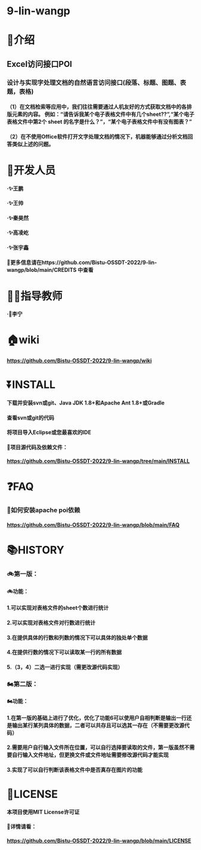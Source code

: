 # 9-lin-wangp
# 📖介绍
## Excel访问接口POI
### 设计与实现字处理文档的自然语言访问接口(段落、标题、图题、表题，表格) 
#### （1）在文档检索等应用中，我们往往需要通过人机友好的方式获取文档中的各排版元素的内容。 例如：“请告诉我某个电子表格文件中有几个sheet??”,“某个电子表格文件中第2个 sheet 的名字是什么？”，“某个电子表格文件中有没有图表？”
#### （2）在不使用Office软件打开文字处理文档的情况下，机器能够通过分析文档回答类似上述的问题。
# 🫥开发人员
#### ·✨王鹏
#### ·✨王帅
#### ·✨秦昊然
#### ·✨高凌屹
#### ·✨张宇鑫
#### 🔎更多信息请在https://github.com/Bistu-OSSDT-2022/9-lin-wangp/blob/main/CREDITS 中查看
# 👨‍🏫指导教师
#### ·🌟李宁
# 🏠wiki
#### https://github.com/Bistu-OSSDT-2022/9-lin-wangp/wiki
# ⏬INSTALL
#### 下载并安装svn或git、Java JDK 1.8+和Apache Ant 1.8+或Gradle
#### 查看svn或git的代码
#### 将项目导入Eclipse或您最喜欢的IDE
#### 🔎项目源代码及依赖文件：
#### https://github.com/Bistu-OSSDT-2022/9-lin-wangp/tree/main/INSTALL
# ❓FAQ
### 🔎如何安装apache poi依赖
#### https://github.com/Bistu-OSSDT-2022/9-lin-wangp/blob/main/FAQ
# 📚HISTORY
### 🚲第一版：
#### 🚲功能：
#### 1.可以实现对表格文件的sheet个数进行统计
#### 2.可以实现对表格文件对行数进行统计
#### 3.在提供具体的行数和列数的情况下可以具体的独处单个数据
#### 4.在提供行数的情况下可以读取某一行的所有数据
#### 5.（3，4）二选一进行实现（需更改源代码实现）
### 🏍第二版：
#### 🏍功能：
#### 1.在第一版的基础上进行了优化，优化了功能6可以使用户自相判断是输出一行还是输出某行某列具体的数据，二者可以共存且可以选其一存在（不需要更改源代码）
#### 2.需要用户自行输入文件所在位置，可以自行选择要读取的文件，第一版虽然不需要自行输入文件地址，但更换文件或文件地址需要修改源代码才能实现
#### 3.实现了可以自行判断该表格文件中是否真存在图片的功能
# 🪪LICENSE
#### 本项目使用MIT License许可证
#### 🔎详情请看：
#### https://github.com/Bistu-OSSDT-2022/9-lin-wangp/blob/main/LICENSE

